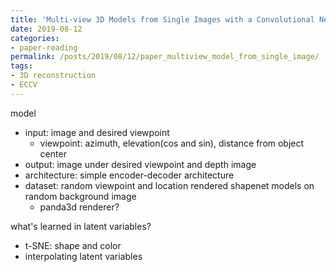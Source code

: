 ```yaml
---
title: 'Multi-view 3D Models from Single Images with a Convolutional Network'
date: 2019-08-12
categories:
- paper-reading
permalink: /posts/2019/08/12/paper_multiview_model_from_single_image/
tags:
- 3D reconstruction
- ECCV
---
```



model
- input: image and desired viewpoint
    - viewpoint: azimuth, elevation(cos and sin), distance from object center
- output: image under desired viewpoint and depth image
- architecture: simple encoder-decoder architecture
- dataset: random viewpoint and location rendered shapenet models on random background image
    - panda3d renderer?

what's learned in latent variables?
- t-SNE: shape and color
- interpolating latent variables
